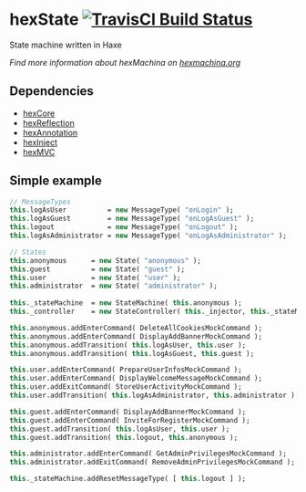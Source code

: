 # hexState [![TravisCI Build Status](https://travis-ci.org/DoclerLabs/hexState.svg?branch=master)](https://travis-ci.org/DoclerLabs/hexState)

State machine written in Haxe

*Find more information about hexMachina on [hexmachina.org](http://hexmachina.org/)*

## Dependencies

* [hexCore](https://github.com/DoclerLabs/hexCore)
* [hexReflection](https://github.com/DoclerLabs/hexReflection)
* [hexAnnotation](https://github.com/DoclerLabs/hexAnnotation)
* [hexInject](https://github.com/DoclerLabs/hexInject)
* [hexMVC](https://github.com/DoclerLabs/hexMVC)


## Simple example
```haxe
// MessageTypes
this.logAsUser 			= new MessageType( "onLogin" );
this.logAsGuest 		= new MessageType( "onLogAsGuest" );
this.logout 			= new MessageType( "onLogout" );
this.logAsAdministrator = new MessageType( "onLogAsAdministrator" );

// States
this.anonymous 		= new State( "anonymous" );
this.guest 			= new State( "guest" );
this.user 			= new State( "user" );
this.administrator 	= new State( "administrator" );
	
this._stateMachine 	= new StateMachine( this.anonymous );
this._controller 	= new StateController( this._injector, this._stateMachine );

this.anonymous.addEnterCommand( DeleteAllCookiesMockCommand );
this.anonymous.addEnterCommand( DisplayAddBannerMockCommand );
this.anonymous.addTransition( this.logAsUser, this.user );
this.anonymous.addTransition( this.logAsGuest, this.guest );

this.user.addEnterCommand( PrepareUserInfosMockCommand );
this.user.addEnterCommand( DisplayWelcomeMessageMockCommand );
this.user.addExitCommand( StoreUserActivityMockCommand );
this.user.addTransition( this.logAsAdministrator, this.administrator );

this.guest.addEnterCommand( DisplayAddBannerMockCommand );
this.guest.addEnterCommand( InviteForRegisterMockCommand );
this.guest.addTransition( this.logAsUser, this.user );
this.guest.addTransition( this.logout, this.anonymous );

this.administrator.addEnterCommand( GetAdminPrivilegesMockCommand );
this.administrator.addExitCommand( RemoveAdminPrivilegesMockCommand );

this._stateMachine.addResetMessageType( [ this.logout ] );
```
